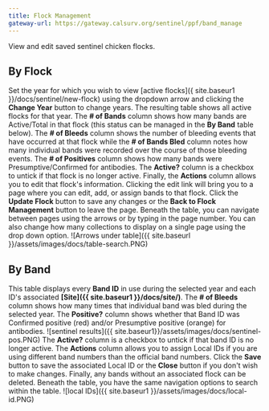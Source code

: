```yaml
---
title: Flock Management
gateway-url: https://gateway.calsurv.org/sentinel/ppf/band_manage
---
```

View and edit saved sentinel chicken flocks.

## By Flock
Set the year for which you wish to view [active flocks]({ site.baseur1 }}/docs/sentinel/new-flock) using the dropdown arrow and clicking the **Change Year** button to change years. The resulting table shows all active flocks for that year. The **# of Bands** column shows how many bands are Active/Total in that flock (this status can be managed in the **By Band** table below). The **# of Bleeds** column shows the number of bleeding events that have occurred at that flock while the **# of Bands Bled** column notes how many individual bands were recorded over the course of those bleeding events. The **# of Positives** column shows how many bands were Presumptive/Confirmed for antibodies. The **Active?** column is a checkbox to untick if that flock is no longer active. Finally, the **Actions** column allows you to edit that flock's information. Clicking the edit link will bring you to a page where you can edit, add, or assign bands to that flock. Click the **Update Flock** button to save any changes or the **Back to Flock Management** button to leave the page. Beneath the table, you can navigate between pages using the arrows or by typing in the page number. You can also change how many collections to display on a single page using the drop down option.
![Arrows under table]({{ site.baseurl }}/assets/images/docs/table-search.PNG)

## By Band
This table displays every **Band ID** in use during the selected year and each ID's associated **[Site]({{ site.baseur1 }}/docs/site/)**. The **# of Bleeds** column shows how many times that individual band was bled during the selected year. The **Positive?** column shows whether that Band ID was Confirmed positive (red) and/or Presumptive positive (orange) for antibodies.
![sentinel results]({{ site.baseur1}}/assets/images/docs/sentinel-pos.PNG) 
The **Active?** column is a checkbox to untick if that band ID is no longer active. The **Actions** column allows you to assign Local IDs if you are using different band numbers than the official band numbers. Click the **Save** button to save the associated Local ID or the **Close** button if you don't wish to make changes. Finally, any bands without an associated flock can be deleted. Beneath the table, you have the same navigation options to search within the table.
![local IDs]({{ site.baseur1 }}/assets/images/docs/local-id.PNG)
